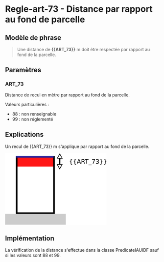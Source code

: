 # Regle-art-73 - Distance par rapport au fond de parcelle

## Modèle de phrase

> Une distance de **{{ART_73}}** m doit être respectée par rapport au fond de la parcelle.

## Paramètres

### ART_73

Distance de recul en mètre par rapport au fond de la parcelle.

Valeurs particulières :
* 88 : non renseignable
* 99 : non réglementé

## Explications

Un recul de  {{ART_73}} m s'applique par rapport au fond de la parcelle.

![Image illustrant la contrainte de recul par rapport au fond de la parcelle](img/rule-art-0073.png)

## Implémentation

La vérification de la distance s'effectue dans la classe PredicateIAUIDF sauf si les valeurs sont 88 et 99.
